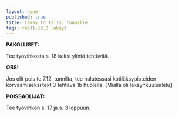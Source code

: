 ```yaml
---
layout: none
published: true
title: Läksy to 13.12. tunnille
tags: rub11-12.8 läksyt
---
```

**PAKOLLISET:**

Tee työvihkosta s. 18 kaksi ylintä tehtävää.

**OBS!**

Jos olit pois to 7.12. tunnilta, tee halutessasi kotiläksypisteiden korvaamiseksi text 3 tehtävä 1b huolella. (Muilla oli läksynkuulustelu)

**POISSAOLIJAT:**

Tee työvihkon s. 17 ja s. 3 loppuun.